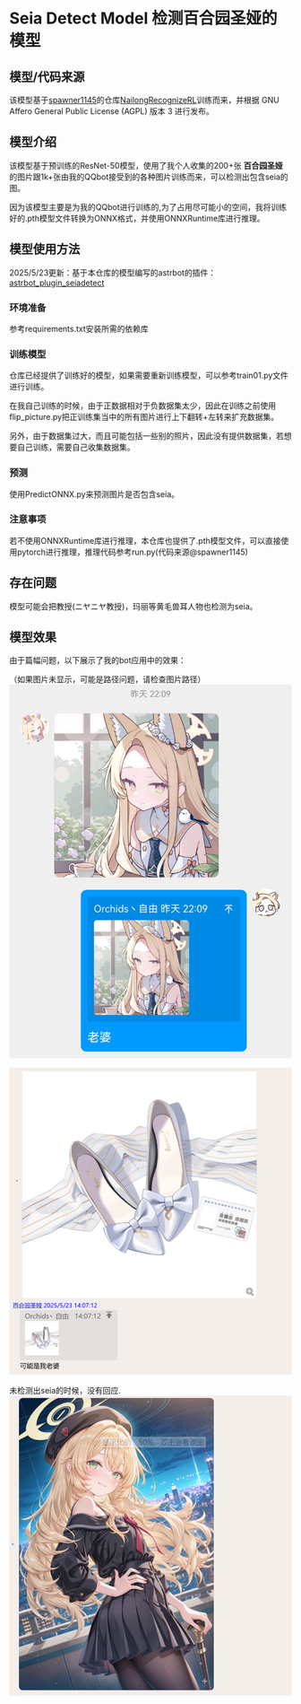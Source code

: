 # Seia Detect Model 检测百合园圣娅的模型

## 模型/代码来源

该模型基于[spawner1145](https://github.com/spawner1145)的仓库[NailongRecognizeRL](https://github.com/spawner1145/NailongRecognizeRL)训练而来，并根据 GNU Affero General Public License (AGPL) 版本 3 进行发布。

## 模型介绍
该模型基于预训练的ResNet-50模型，使用了我个人收集的200+张 **百合园圣娅** 的图片跟1k+张由我的QQbot接受到的各种图片训练而来，可以检测出包含seia的图。

因为该模型主要是为我的QQbot进行训练的,为了占用尽可能小的空间，我将训练好的.pth模型文件转换为ONNX格式，并使用ONNXRuntime库进行推理。

## 模型使用方法

2025/5/23更新：基于本仓库的模型编写的astrbot的插件：  
[astrbot_plugin_seiadetect](https://github.com/orchidsziyou/astrbot_plugin_seiadetect)


### 环境准备
参考requirements.txt安装所需的依赖库

### 训练模型
仓库已经提供了训练好的模型，如果需要重新训练模型，可以参考train01.py文件进行训练。

在我自己训练的时候，由于正数据相对于负数据集太少，因此在训练之前使用flip_picture.py把正训练集当中的所有图片进行上下翻转+左转来扩充数据集。

另外，由于数据集过大，而且可能包括一些别的照片，因此没有提供数据集，若想要自己训练，需要自己收集数据集。

### 预测
使用PredictONNX.py来预测图片是否包含seia。

### 注意事项
若不使用ONNXRuntime库进行推理，本仓库也提供了.pth模型文件，可以直接使用pytorch进行推理，推理代码参考run.py(代码来源@spawner1145)

## 存在问题
模型可能会把教授(ニヤニヤ教授)，玛丽等黄毛兽耳人物也检测为seia。

## 模型效果
由于篇幅问题，以下展示了我的bot应用中的效果：

（如果图片未显示，可能是路径问题，请检查图片路径）
![pic1](pic1.jpg)

![pic2](img_1.png)

未检测出seia的时候，没有回应.
![pic3](img_2.png)

